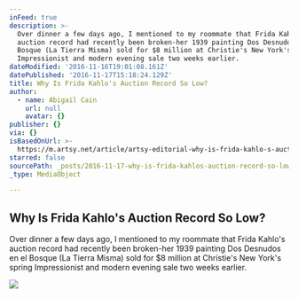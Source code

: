 ```yaml
---
inFeed: true
description: >-
  Over dinner a few days ago, I mentioned to my roommate that Frida Kahlo's
  auction record had recently been broken-her 1939 painting Dos Desnudos en el
  Bosque (La Tierra Misma) sold for $8 million at Christie's New York's spring
  Impressionist and modern evening sale two weeks earlier.
dateModified: '2016-11-16T19:01:08.161Z'
datePublished: '2016-11-17T15:18:24.129Z'
title: Why Is Frida Kahlo's Auction Record So Low?
author:
  - name: Abigail Cain
    url: null
    avatar: {}
publisher: {}
via: {}
isBasedOnUrl: >-
  https://m.artsy.net/article/artsy-editorial-why-is-frida-kahlo-s-auction-record-so-low
starred: false
sourcePath: _posts/2016-11-17-why-is-frida-kahlos-auction-record-so-low.md
_type: MediaObject

---
```

<article style=""><h1>Why Is Frida Kahlo's Auction Record So Low?</h1><p>Over dinner a few days ago, I mentioned to my roommate that Frida Kahlo's auction record had recently been broken-her 1939 painting Dos Desnudos en el Bosque (La Tierra Misma) sold for $8 million at Christie's New York's spring Impressionist and modern evening sale two weeks earlier.</p><img src="https://artsy-media-uploads.s3.amazonaws.com/XcfT8T5f7bohYT5IzukBPA%2F12069_EVENING_213.jpg" /></article>
